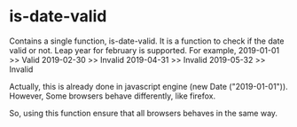 # is-date-valid
Contains a single function, is-date-valid. It is a function to check if the date valid or not.
Leap year for february is supported.
For example,
2019-01-01 >> Valid
2019-02-30 >> Invalid
2019-04-31 >> Invalid
2019-05-32 >> Invalid

Actually, this is already done in javascript engine (new Date ("2019-01-01")).
However, Some browsers behave differently, like firefox.

So, using this function ensure that all browsers behaves in the same way.
